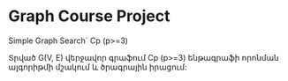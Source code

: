 # Graph Course Project

Simple Graph Search` Cp (p>=3)

Տրված G(V, E) վերջավոր գրաֆում Cp (p>=3) ենթագրաֆի որոնման ալգորիթմի մշակում և ծրագրային իրացում:
